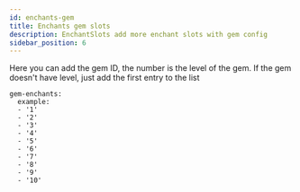 ```yaml
---
id: enchants-gem
title: Enchants gem slots
description: EnchantSlots add more enchant slots with gem config
sidebar_position: 6
---
```


Here you can add the gem ID, the number is the level of the gem. If the gem doesn't have level, just add the first entry to the list

```
gem-enchants:
  example:
  - '1'
  - '2'
  - '3'
  - '4'
  - '5'
  - '6'
  - '7'
  - '8'
  - '9'
  - '10'
```